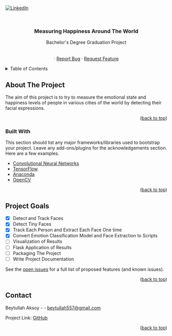 
<div id="top"></div>

[![LinkedIn][linkedin-shield]][linkedin-url]



<!-- PROJECT LOGO -->
<br />
<div align="center">
  

  <h3 align="center">Measuring Happiness Around The World</h3>

  <p align="center">
    Bachelor's Degree Graduation Project
    <br />
    <a href=""></a>
    <br />
    <br />
    <a href=""></a>
    ·
    <a href="https://github.com/BeytullahAksoy/measuring-happiness-around-the-world/issues">Report Bug</a>
    ·
    <a href="https://github.com/BeytullahAksoy/measuring-happiness-around-the-world/issues">Request Feature</a>
  </p>
</div>



<!-- TABLE OF CONTENTS -->
<details>
  <summary>Table of Contents</summary>
  <ol>
    <li>
      <a href="#about-the-project">About The Project</a>
      <ul>
        <li><a href="#built-with">Built With</a></li>
      </ul>
    </li>
   <li><a href="#usage">Usage</a></li>
   <li><a href="#roadmap">Roadmap</a></li>
   <li><a href="#contributing">Contributing</a></li>
   <li><a href="#contact">Contact</a></li>
   <li><a href="#acknowledgments">Acknowledgments</a></li>
  </ol>
</details>



<!-- ABOUT THE PROJECT -->
## About The Project

The aim of this project is to try to measure the emotional state and happiness levels of people in various cities of the world by detecting their facial expressions.



<p align="right">(<a href="#top">back to top</a>)</p>



### Built With

This section should list any major frameworks/libraries used to bootstrap your project. Leave any add-ons/plugins for the acknowledgements section. Here are a few examples.

* [Convolutional Neural Networks](https://en.wikipedia.org/wiki/Convolutional_neural_network)
* [TensorFlow](https://www.tensorflow.org)
* [Anaconda](https://www.anaconda.com/)
* [OpenCV](https://opencv.org)

<p align="right">(<a href="#top">back to top</a>)</p>



<!-- ROADMAP -->
## Project Goals

- [x] Detect and Track Faces
- [x] Detect Tiny Faces
- [x] Track Each Person and Extract Each Face One time
- [x] Convert Emotion Classification Model and Face Extraction to Scripts
- [ ] Visualization of Results
- [ ] Flask Application of Results
- [ ] Packaging The Project
- [ ] Write Project Documentation

See the [open issues](https://github.com/BeytullahAksoy/measuring-happiness-around-the-world/issues) for a full list of proposed features (and known issues).

<p align="right">(<a href="#top">back to top</a>)</p>







<!-- CONTACT -->
## Contact

Beytullah Aksoy -  - beytullah557@gmail.com

Project Link: [GitHub](https://github.com/BeytullahAksoy/measuring-happiness-around-the-world)

<p align="right">(<a href="#top">back to top</a>)</p>

[linkedin-shield]: https://img.shields.io/badge/-LinkedIn-black.svg?style=for-the-badge&logo=linkedin&colorB=555
[linkedin-url]:https://www.linkedin.com/in/beytullah-aksoy-a08583149/




